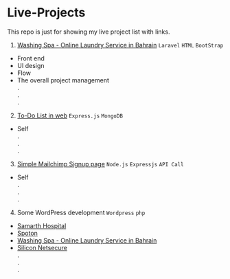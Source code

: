 # Live-Projects
This repo is just for showing my live project list with links.

1. [Washing Spa - Online Laundry Service in Bahrain](http://washingspa.com) `Laravel` `HTML` `BootStrap`  
+ Front end  
+ UI design  
+ Flow  
+ The overall project management  
  .  
.  
.  

2. [To-Do List in web](https://agile-ravine-69612.herokuapp.com/F45d9e46) `Express.js` `MongoDB`  
+ Self  
.  
.  
.  

3. [Simple Mailchimp Signup page](https://damp-dawn-46711.herokuapp.com) `Node.js` `Expressjs` `API Call`  
+ Self      
.  
.  
.  

4. Some WordPress development `Wordpress` `php`  
+ [Samarth Hospital](https://samarthhospital.com)  
+ [Spoton](https://teacoffeemachines.in)  
+ [Washing Spa - Online Laundry Service in Bahrain](http://washingspa.com)  
+ [Silicon Netsecure](https://siliconnetsecure.com)  
.  
.  
.  

